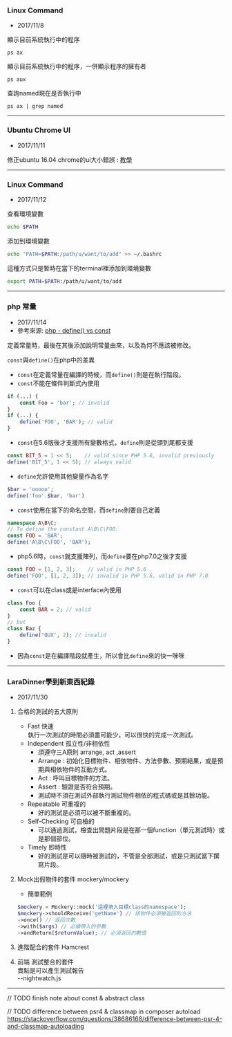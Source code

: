 ### Linux Command
* 2017/11/8

顯示目前系統執行中的程序
``` 
ps ax 
```

顯示目前系統執行中的程序，一併顯示程序的擁有者
```
ps aux
```

查詢named現在是否執行中
```
ps ax | grep named
```
---
### Ubuntu Chrome UI
* 2017/11/11

修正ubuntu 16.04 chrome的ui大小錯誤 : [教學](https://superuser.com/questions/1116767/chrome-ui-size-zoom-levels-in-ubuntu-16-04)

---
### Linux Command
* 2017/11/12

查看環境變數
```bash
echo $PATH
```

添加到環境變數
```bash
echo "PATH=$PATH:/path/u/want/to/add" >> ~/.bashrc
```

這種方式只是暫時在當下的terminal裡添加到環境變數
```bash
export PATH=$PATH:/path/u/want/to/add
```

---
### php 常量
* 2017/11/14
* 參考來源: [php - define() vs const](https://stackoverflow.com/questions/2447791/define-vs-const)

定義常量時，最後在其後添加說明常量由來，以及為何不應該被修改。

`const`與`define()`在php中的差異

* `const`在定義常量在編譯的時候，而`define()`則是在執行階段。
* `const`不能在條件判斷式內使用
```php
if (...) {
    const Foo = 'bar'; // invalid
}
if (...) {
    define('FOO', 'BAR'); // valid
}
```

* `const`在5.6版後才支援所有變數格式，`define`則是從頭到尾都支援
```php
const BIT_5 = 1 << 5;    // valid since PHP 5.6, invalid previously
define('BIT_5', 1 << 5); // always valid
```

* `define`允許使用其他變量作為名字
```php
$bar = 'ooooo';
define('foo'.$bar, 'bar')
```

* `const`使用在當下的命名空間，而`define`則要自己定義
```php
namespace A\B\C;
// To define the constant A\B\C\FOO:
const FOO = 'BAR';
define('A\B\C\FOO', 'BAR');
```

* php5.6時，`const`就支援陣列，而`define`要在php7.0之後才支援
```php
const FOO = [1, 2, 3];    // valid in PHP 5.6
define('FOO', [1, 2, 3]); // invalid in PHP 5.6, valid in PHP 7.0
```

* `const`可以在class或是interface內使用
```php
class Foo {
    const BAR = 2; // valid
}
// but
class Baz {
    define('QUX', 2); // invalid
}
```

* 因為`const`是在編譯階段就產生，所以會比`define`來的快一咪咪

---

### LaraDinner學到新東西紀錄
* 2017/11/30

1. 合格的測試的五大原則
    * Fast 快速  
        執行一次測試的時間必須盡可能少，可以很快的完成一次測試。
    * Independent 孤立性/非相依性  
        * 須遵守三A原則 arrange, act ,assert
        * Arrange : 初始化目標物件、相依物件、方法參數、預期結果，或是預期與相依物件的互動方式。
        * Act : 呼叫目標物件的方法。
        * Assert : 驗證是否符合預期。
        * 測試時不須在測試外部執行測試物件相依的程式碼或是其餘功能。
    * Repeatable 可重複的
        * 好的測試是必須可以被不斷重複的。
    * Self-Checking 可自檢的
        * 可以通過測試，檢查出問題片段是在那一個function（單元測試時）或是那個部位。
    * Timely 即時性
        * 好的測試是可以隨時被測試的，不管是全部測試，或是只測試當下撰寫片段。

2. Mock出假物件的套件 mockery/mockery
    * 簡單範例
    ```php
    $mockery = Mockery::mock('這裡填入目標class的namespace');
    $mockery->shouldReceive('getName') // 該物件必須被返回的方法
    ->once() // 返回次數
    ->with($args) // 必續帶入的參數
    ->andReturn($returnValue); // 必須返回的數值
    ```
3. 進階配合的套件 Hamcrest

4. 前端 測試整合的套件  
賣點是可以產生測試報告  
--nightwatch.js

---



// TODO finish note about const & abstract class

// TODO difference between psr4 & classmap in composer autoload
https://stackoverflow.com/questions/38686168/difference-between-psr-4-and-classmap-autoloading